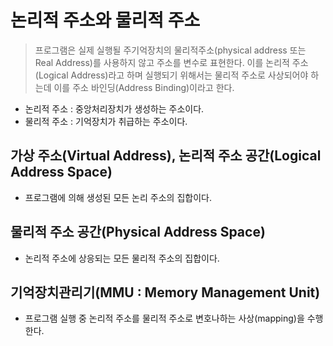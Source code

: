# 논리적 주소와 물리적 주소

> 프로그램은 실제 실행될 주기억장치의 물리적주소(physical address 또는 Real Address)를 사용하지 않고 주소를 변수로 표현한다. 이를 논리적 주소(Logical Address)라고 하며 실행되기 위해서는 물리적 주소로 사상되어야 하는데 이를 주소 바인딩(Address Binding)이라고 한다.

- 논리적 주소 : 중앙처리장치가 생성하는 주소이다.
- 물리적 주소 : 기억장치가 취급하는 주소이다.

## 가상 주소(Virtual Address), 논리적 주소 공간(Logical Address Space)

- 프로그램에 의해 생성된 모든 논리 주소의 집합이다.


## 물리적 주소 공간(Physical Address Space)

- 논리적 주소에 상응되는 모든 물리적 주소의 집합이다.


## 기억장치관리기(MMU : Memory Management Unit)

- 프로그램 실행 중 논리적 주소를 물리적 주소로 변호나하는 사상(mapping)을 수행한다.